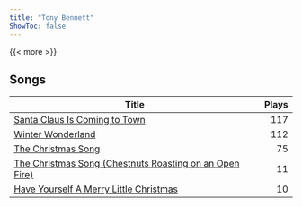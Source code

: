 ```yaml
---
title: "Tony Bennett"
ShowToc: false
---
```


{{< more >}}

## Songs
Title | Plays 
----- | -----: 
[Santa Claus Is Coming to Town](/songs/santa-claus-is-coming-to-town) | 117
[Winter Wonderland](/songs/winter-wonderland) | 112
[The Christmas Song](/songs/the-christmas-song) | 75
[The Christmas Song (Chestnuts Roasting on an Open Fire)](/songs/the-christmas-song-chestnuts-roasting-on-an-open-fire) | 11
[Have Yourself A Merry Little Christmas](/songs/have-yourself-a-merry-little-christmas) | 10

